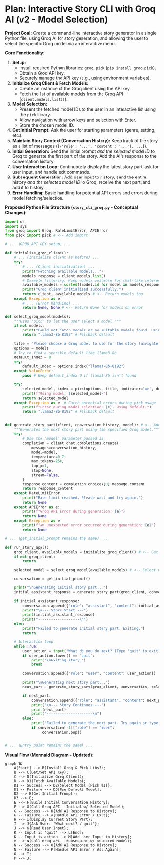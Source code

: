 # Plan: Interactive Story CLI with Groq AI (v2 - Model Selection)

**Project Goal:** Create a command-line interactive story generator in a single Python file, using Groq AI for story generation, and allowing the user to select the specific Groq model via an interactive menu.

**Core Functionality:**

1.  **Setup:**
    *   Install required Python libraries: `groq`, `pick` (`pip install groq pick`).
    *   Obtain a Groq API key.
    *   Securely manage the API key (e.g., using environment variables).
2.  **Initialize Groq Client & Fetch Models:**
    *   Create an instance of the Groq client using the API key.
    *   Fetch the list of available models from the Groq API (`client.models.list()`).
3.  **Model Selection:**
    *   Present the fetched model IDs to the user in an interactive list using the `pick` library.
    *   Allow navigation with arrow keys and selection with Enter.
    *   Store the chosen model ID.
4.  **Get Initial Prompt:** Ask the user for starting parameters (genre, setting, etc.).
5.  **Maintain Story Context (Conversation History):** Keep track of the story as a list of messages (`[{'role': '...', 'content': '...'}, ...]`).
6.  **Initial Generation:** Send the initial prompt *and the selected model ID* to Groq to generate the first part of the story. Add the AI's response to the conversation history.
7.  **User Interaction Loop:** Continuously display the latest story part, ask for user input, and handle exit commands.
8.  **Subsequent Generation:** Add user input to history, send the entire history *and the selected model ID* to Groq, receive the next part, and add it to history.
9.  **Error Handling:** Basic handling for potential API errors and errors during model fetching/selection.

**Proposed Python File Structure (`story_cli_groq.py` - Conceptual Changes):**

```python
import os
import sys
from groq import Groq, RateLimitError, APIError
from pick import pick # <-- Add import

# ... (GROQ_API_KEY setup) ...

def initialize_groq_client():
    # ... (Initialize client as before) ...
    try:
        # ... (Client initialization) ...
        print("Fetching available models...")
        models_response = client.models.list()
        # Example filtering: Keep models suitable for chat-like interactions
        available_models = sorted([model.id for model in models_response.data if "chat" in model.id or "instruct" in model.id])
        print("Groq client initialized successfully.")
        return client, available_models # <-- Return models too
    except Exception as e:
        # ... (Error handling) ...
        return None, None # <-- Return None for models on error

def select_groq_model(models):
    """Uses 'pick' to let the user select a model."""
    if not models:
        print("Could not fetch models or no suitable models found. Using default.")
        return "llama3-8b-8192" # Fallback default

    title = "Please choose a Groq model to use for the story (navigate with arrows, select with Enter):"
    options = models
    # Try to find a sensible default like llama3-8b
    default_index = 0
    try:
        default_index = options.index("llama3-8b-8192")
    except ValueError:
        pass # Keep default_index 0 if llama3-8b isn't found

    try:
        selected_model, index = pick(options, title, indicator='=>', default_index=default_index)
        print(f"Using model: {selected_model}")
        return selected_model
    except Exception as e: # Catch potential errors during pick usage
        print(f"Error during model selection: {e}. Using default.")
        return "llama3-8b-8192" # Fallback default


def generate_story_part(client, conversation_history, model): # <-- Add model parameter
    """Generates the next story part using the specified Groq model."""
    try:
        # Use the 'model' parameter passed in
        completion = client.chat.completions.create(
            messages=conversation_history,
            model=model,
            temperature=0.7,
            max_tokens=250,
            top_p=1,
            stop=None,
            stream=False,
        )
        response_content = completion.choices[0].message.content
        return response_content
    except RateLimitError:
        print("Rate limit reached. Please wait and try again.")
        return None
    except APIError as e:
        print(f"Groq API Error during generation: {e}")
        return None
    except Exception as e:
        print(f"An unexpected error occurred during generation: {e}")
        return None

# ... (get_initial_prompt remains the same) ...

def run_story_app():
    groq_client, available_models = initialize_groq_client() # <-- Get models
    if not groq_client:
        return

    selected_model = select_groq_model(available_models) # <-- Select model

    conversation = get_initial_prompt()

    print("\nGenerating initial story part...")
    initial_assistant_response = generate_story_part(groq_client, conversation, selected_model) # <-- Pass selected model

    if initial_assistant_response:
        conversation.append({"role": "assistant", "content": initial_assistant_response})
        print("\n--- Story Start ---")
        print(initial_assistant_response)
        print("-------------------\n")
    else:
        print("Failed to generate initial story part. Exiting.")
        return

    # Interaction loop
    while True:
        user_action = input("What do you do next? (Type 'quit' to exit): ")
        if user_action.lower() == 'quit':
            print("\nExiting story.")
            break

        conversation.append({"role": "user", "content": user_action})

        print("\nGenerating next story part...")
        next_part = generate_story_part(groq_client, conversation, selected_model) # <-- Pass selected model

        if next_part:
            conversation.append({"role": "assistant", "content": next_part})
            print("\n--- Story Continues ---")
            print(next_part)
            print("---------------------\n")
        else:
            print("Failed to generate the next part. Try again or type 'quit'.")
            if conversation[-1]["role"] == "user":
                 conversation.pop()


# ... (Entry point remains the same) ...
```

**Visual Flow (Mermaid Diagram - Updated):**

```mermaid
graph TD
    A[Start] --> B(Install Groq & Pick Libs?);
    B --> C(Get/Set API Key);
    C --> D(Initialize Groq Client);
    D --> D1(Fetch Available Models);
    D1 -- Success --> D2{Select Model (Pick UI)};
    D1 -- Failure --> D3[Use Default Model];
    D2 --> E(Get Initial Prompt);
    D3 --> E;
    E --> F[Build Initial Conversation History];
    F --> G(Call Groq API - Initial w/ Selected Model);
    G -- Success --> H[Add AI Response to History];
    G -- Failure --> X[Handle API Error / Exit];
    H --> I{Display Current Story Part};
    I --> J{Ask User: "What next? / quit"};
    J --> K{Read User Input};
    K -- Input is 'quit' --> L[End];
    K -- Input is action --> M[Add User Input to History];
    M --> N(Call Groq API - Subsequent w/ Selected Model);
    N -- Success --> O[Add AI Response to History];
    N -- Failure --> P[Handle API Error / Ask Again];
    O --> I;
    P --> J;